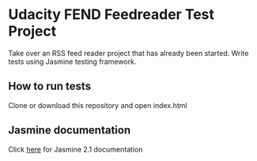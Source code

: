 # Udacity FEND Feedreader Test Project
Take over an RSS feed reader project that has already been started.  Write tests using
Jasmine testing framework.

## How to run tests
Clone or download this repository and open index.html

## Jasmine documentation
Click [here](https://jasmine.github.io/2.1/introduction) for Jasmine 2.1 documentation
